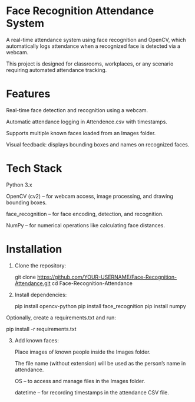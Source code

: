 # Face Recognition Attendance System

A real-time attendance system using face recognition and OpenCV, which automatically logs attendance when a recognized face is detected via a webcam.

This project is designed for classrooms, workplaces, or any scenario requiring automated attendance tracking.

# Features

Real-time face detection and recognition using a webcam.

Automatic attendance logging in Attendence.csv with timestamps.

Supports multiple known faces loaded from an Images folder.

Visual feedback: displays bounding boxes and names on recognized faces.

# Tech Stack

Python 3.x

OpenCV (cv2) – for webcam access, image processing, and drawing bounding boxes.

face_recognition – for face encoding, detection, and recognition.

NumPy – for numerical operations like calculating face distances.


# Installation

1. Clone the repository:

	git clone https://github.com/YOUR-USERNAME/Face-Recognition-Attendance.git
	cd Face-Recognition-Attendance


2. Install dependencies:

	pip install opencv-python
	pip install face_recognition
	pip install numpy


Optionally, create a requirements.txt and run:

pip install -r requirements.txt


3. Add known faces:

	Place images of known people inside the Images folder.
  
	The file name (without extension) will be used as the person’s name in attendance.
  
	OS – to access and manage files in the Images folder.
  
	datetime – for recording timestamps in the attendance CSV file.
